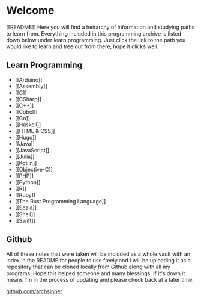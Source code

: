 # Welcome
[[README]]
Here you will find a heirarchy of  information and studying paths to learn from. Everything included in this programming archive is listed down below under learn programming. Just click the link to the path you would like to learn and tree out from there, hope it clicks well.


## Learn Programming
- [[Arduino]]
- [[Assembly]]
- [[C]]
- [[CSharp]]
- [[C++]]
- [[Cobol]]
- [[Go]]
- [[Haskell]]
- [[HTML & CSS]]
- [[Hugo]]
- [[Java]]
- [[JavaScript]]
- [[Julia]]
- [[Kotlin]]
- [[Objective-C]]
- [[PHP]]
- [[Python]]
- [[R]]
- [[Ruby]]
- [[The Rust Programming Language]]
- [[Scala]]
- [[Shell]]
- [[Swift]]

## Github

All of these notes that were taken will be included as a whole vault with an index in the README for people to use freely and I will be uploading it as a repository that can be cloned locally from Github along with all my programs. Hope this helped someone and many blessings. If it's down it means I'm in the process of updating and please check back at a later time.

[github.com/archsinner](https://github.com/archsinner)
